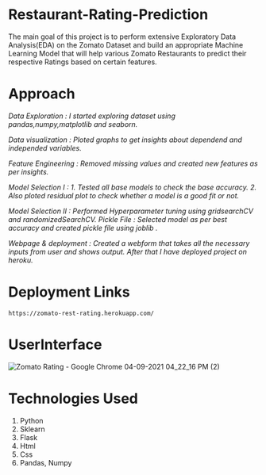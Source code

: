 # Restaurant-Rating-Prediction
The main goal of this project is to perform extensive Exploratory Data Analysis(EDA) on the Zomato Dataset and build an appropriate Machine Learning Model that will help various Zomato Restaurants to predict their respective Ratings based on certain features.

# Approach

  *Data Exploration     : I started exploring dataset using pandas,numpy,matplotlib and seaborn.* 

  *Data visualization   : Ploted graphs to get insights about dependend and independed variables.* 

  *Feature Engineering  :  Removed missing values and created new features as per insights.*

  *Model Selection I    :  1. Tested all base models to check the base accuracy.*
                          *2. Also ploted residual plot to check whether a model is a good fit or not.*

  *Model Selection II   :  Performed Hyperparameter tuning using gridsearchCV and randomizedSearchCV.*
  *Pickle File          :  Selected model as per best accuracy and created pickle file using joblib .*
  
  *Webpage & deployment :  Created a webform that takes all the necessary inputs from user and shows output.*
                          *After that I have deployed project on heroku.*
                          
 #  Deployment Links
    https://zomato-rest-rating.herokuapp.com/
    
 #  UserInterface 
 
 ![Zomato Rating - Google Chrome 04-09-2021 04_22_16 PM (2)](https://user-images.githubusercontent.com/60504768/132092118-4777516f-a4ef-4ea5-8e10-8b7bf5c75f92.png)
 
 
 # Technologies Used
 
   1. Python 
   2. Sklearn
   3. Flask
   4. Html
   5. Css
   6. Pandas, Numpy 



                          
